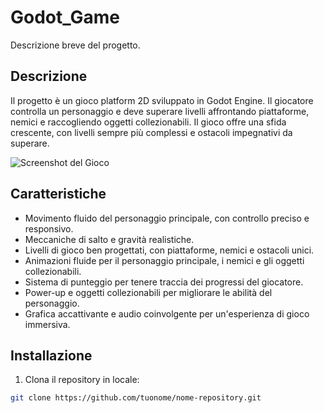 # Godot_Game

Descrizione breve del progetto.

## Descrizione

Il progetto è un gioco platform 2D sviluppato in Godot Engine. Il giocatore controlla un personaggio e deve superare livelli affrontando piattaforme, nemici e raccogliendo oggetti collezionabili. Il gioco offre una sfida crescente, con livelli sempre più complessi e ostacoli impegnativi da superare.

![Screenshot del Gioco](screenshot.png)

## Caratteristiche

- Movimento fluido del personaggio principale, con controllo preciso e responsivo.
- Meccaniche di salto e gravità realistiche.
- Livelli di gioco ben progettati, con piattaforme, nemici e ostacoli unici.
- Animazioni fluide per il personaggio principale, i nemici e gli oggetti collezionabili.
- Sistema di punteggio per tenere traccia dei progressi del giocatore.
- Power-up e oggetti collezionabili per migliorare le abilità del personaggio.
- Grafica accattivante e audio coinvolgente per un'esperienza di gioco immersiva.

## Installazione

1. Clona il repository in locale:

```bash
git clone https://github.com/tuonome/nome-repository.git
